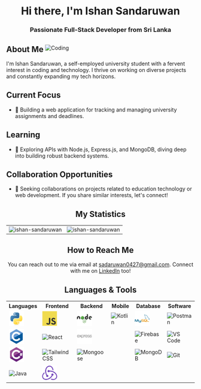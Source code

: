 <h1 align="center">Hi there, I'm Ishan Sandaruwan</h1>
<h3 align="center">Passionate Full-Stack Developer from Sri Lanka</h3>
<div>
  <img align="right" alt="Coding" width="400" src="https://cdn.filestackcontent.com/efbSR18hT5uRKuo0zoMA"/>
  <h2>About Me</h2>
  <p>I'm Ishan Sandaruwan, a self-employed university student with a fervent interest in coding and technology. I thrive on working on diverse projects and constantly expanding my tech horizons.</p>
  <h2>Current Focus</h2>
  <ul>
    <li>🔭 Building a web application for tracking and managing university assignments and deadlines.</li>
  </ul>
  <h2>Learning</h2>
  <ul>
    <li>🌱 Exploring APIs with Node.js, Express.js, and MongoDB, diving deep into building robust backend systems.</li>
  </ul>
  <h2>Collaboration Opportunities</h2>
  <ul>
    <li>👯 Seeking collaborations on projects related to education technology or web development. If you share similar interests, let's connect!</li>
  </ul>
</div>
<div align="center">
  <h2>My Statistics</h2>
  <table>
    <tr>
      <td>
        <img src="https://github-readme-stats.vercel.app/api?username=ishan-sandaruwan&show_icons=true&locale=en" alt="ishan-sandaruwan" />
      </td>
      <td>
        <img src="https://github-readme-streak-stats.herokuapp.com/?user=ishan-sandaruwan&" alt="ishan-sandaruwan" />
      </td>
    </tr>
  </table>
</div>
<div align="center">
  <h2>How to Reach Me</h2>
  <p>You can reach out to me via email at <a href="mailto:sadaruwan0427@gmail.com">sadaruwan0427@gmail.com</a>. Connect with me on <a href="https://www.linkedin.com/in/ishan-sandaruwan-06632223a/">LinkedIn</a> too!</p>
</div>
<div align="center">
<h2>Languages & Tools</h2>
<table>
  <tr>
    <th>Languages</th>
    <th>Frontend</th>
    <th>Backend</th>
    <th>Mobile</th>
    <th>Database</th>
    <th>Software</th>
  </tr>
  <tr>
    <td>
      <img src="https://raw.githubusercontent.com/devicons/devicon/master/icons/python/python-original.svg" alt="Python" width="40" height="40"/>
    </td>
    <td>
      <img src="https://raw.githubusercontent.com/devicons/devicon/master/icons/javascript/javascript-original.svg" alt="JavaScript" width="40" height="40"/>
    </td>
    <td>
      <img src="https://raw.githubusercontent.com/devicons/devicon/master/icons/nodejs/nodejs-original-wordmark.svg" alt="Node.js" width="40" height="40"/>
    </td>
    <td>
      <img src="https://www.vectorlogo.zone/logos/kotlinlang/kotlinlang-icon.svg" alt="Kotlin" width="40" height="40"/>
    </td>
    <td>
      <img src="https://raw.githubusercontent.com/devicons/devicon/master/icons/mysql/mysql-original-wordmark.svg" alt="MySQL" width="40" height="40"/>
    </td>
    <td>
      <img src="https://www.vectorlogo.zone/logos/getpostman/getpostman-icon.svg" alt="Postman" width="40" height="40"/>
    </td>
  </tr>
  <tr>
    <td>
      <img src="https://raw.githubusercontent.com/devicons/devicon/master/icons/c/c-original.svg" alt="C" width="40" height="40"/>
    </td>
    <td>
      <img src="https://www.vectorlogo.zone/logos/reactjs/reactjs-icon.svg" alt="React" width="40" height="40"/>
    </td>
    <td>
      <img src="https://raw.githubusercontent.com/devicons/devicon/master/icons/express/express-original-wordmark.svg" alt="Express.js" width="40" height="40"/>
    </td>
    <td>
    </td>
    <td>
      <img src="https://www.vectorlogo.zone/logos/firebase/firebase-icon.svg" alt="Firebase" width="40" height="40"/>
    </td>
    <td>
      <img src="https://www.vectorlogo.zone/logos/visualstudio_code/visualstudio_code-icon.svg" alt="VS Code" width="40" height="40"/>
    </td>
  </tr>
  <tr>
    <td>
      <img src="https://raw.githubusercontent.com/devicons/devicon/master/icons/csharp/csharp-original.svg" alt="C#" width="40" height="40"/>
    </td>
    <td>
      <img src="https://www.vectorlogo.zone/logos/tailwindcss/tailwindcss-icon.svg" alt="Tailwind CSS" width="40" height="40"/>
    </td>
    <td>
  <img src="https://img.icons8.com/color/48/000000/mongodb.png" alt="Mongoose" width="40" height="40"/>
    </td>
    <td>
    </td>
    <td>
      <img src="https://www.vectorlogo.zone/logos/mongodb/mongodb-icon.svg" alt="MongoDB" width="40" height="40"/>
    </td>
    <td>
  <img src="https://img.icons8.com/color/48/000000/git.png" alt="Git" width="40" height="40"/>
  </td>
  </tr>
  <tr>
    <td>
      <img src="https://www.vectorlogo.zone/logos/java/java-icon.svg" alt="Java" width="40" height="40"/>
    </td>
    <td>
      <img src="https://raw.githubusercontent.com/devicons/devicon/master/icons/redux/redux-original.svg" alt="Redux" width="40" height="40"/>
    </td>
    <td>
    </td>
    <td>
    </td>
    <td>
    </td>
  </tr>
</table>


